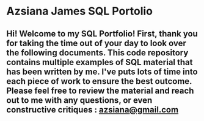 # Azsiana James SQL Portolio 

## Hi! Welcome to my SQL Portfolio! First, thank you for taking the time out of your day to look over the following documents. This code repository contains multiple examples of SQL material that has been written by me. I've puts lots of time into each piece of work to ensure the best outcome. Please feel free to review the material and reach out to me with any questions, or even constructive critiques : azsiana@gmail.com 
